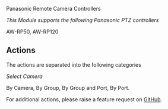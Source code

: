 Panasonic Remote Camera Controllers

*This Module supports the following Panasonic PTZ controllers*

AW-RP50, AW-RP120


## Actions
The actions are separated into the following categories

*Select Camera*

By Camera, By Group, By Group and Port, By Port.


For additional actions, please raise a feature request on [GitHub](https://github.com/bitfocus/companion-panasonic-camera-controller/).
